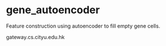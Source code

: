 # gene_autoencoder

Feature construction using autoencoder to fill empty gene cells.


gateway.cs.cityu.edu.hk
